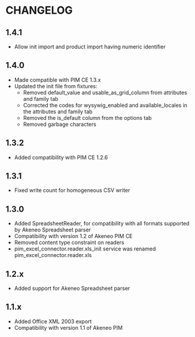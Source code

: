 # CHANGELOG

## 1.4.1
 - Allow init import and product import having numeric identifier

## 1.4.0
 - Made compatible with PIM CE 1.3.x
 - Updated the init file from fixtures:
    - Removed default_value and usable_as_grid_column from attributes and family tab
    - Corrected the codes for wysywig_enabled and available_locales in the attributes and family tab
    - Removed the is_default column from the options tab
    - Removed garbage characters

## 1.3.2
 - Added compatibility with PIM CE 1.2.6

## 1.3.1
 - Fixed write count for homogeneous CSV writer

## 1.3.0
 - Added SpreadsheetReader, for compatibility with all formats supported by Akeneo Spreadsheet parser
 - Compatibility with version 1.2 of Akeneo PIM CE
 - Removed content type constraint on readers
 - pim_excel_connector.reader.xls_init service was renamed pim_excel_connector.reader.xls

## 1.2.x
- Added support for Akeneo Spreadsheet parser

## 1.1.x
- Added Office XML 2003 export
- Compatibility with version 1.1 of Akeneo PIM
